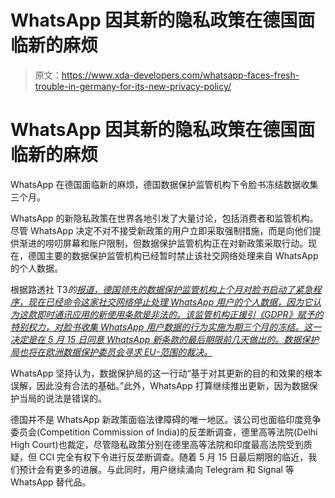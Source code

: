 # WhatsApp 因其新的隐私政策在德国面临新的麻烦

> 原文：<https://www.xda-developers.com/whatsapp-faces-fresh-trouble-in-germany-for-its-new-privacy-policy/>

# WhatsApp 因其新的隐私政策在德国面临新的麻烦

WhatsApp 在德国面临新的麻烦，德国数据保护监管机构下令脸书冻结数据收集三个月。

WhatsApp 的新隐私政策在世界各地引发了大量讨论，包括消费者和监管机构。尽管 WhatsApp 决定不对不接受新政策的用户立即采取强制措施，而是向他们提供渐进的唠叨屏幕和账户限制，但数据保护监管机构正在对新政策采取行动。现在，德国主要的数据保护监管机构已经暂时禁止该社交网络处理来自 WhatsApp 的个人数据。

根据路透社 T3*的[报道，德国领先的数据保护监管机构上个月对脸书启动了紧急程序，现在已经命令这家社交网络停止处理 WhatsApp 用户的个人数据，因为它认为这款即时通讯应用的新使用条款是非法的。该监管机构正援引《GDPR》赋予的特别权力，对脸书收集 WhatsApp 用户数据的行为实施为期三个月的冻结。这一决定是在 5 月 15 日同意 WhatsApp 新条款的最后期限前几天做出的。数据保护局也将在欧洲数据保护委员会寻求 EU-范围的裁决。](https://www.reuters.com/business/legal/german-regulator-bans-facebook-processing-whatsapp-user-data-2021-05-11/)*

WhatsApp 坚持认为，数据保护局的这一行动“基于对其更新的目的和效果的根本误解，因此没有合法的基础。”此外，WhatsApp 打算继续推出更新，因为数据保护当局的说法是错误的。

德国并不是 WhatsApp 新政策面临法律障碍的唯一地区。该公司也面临印度竞争委员会(Competition Commission of India)的反垄断调查，德里高等法院(Delhi High Court)也裁定，尽管隐私政策分别在德里高等法院和印度最高法院受到质疑，但 CCI 完全有权下令进行反垄断调查。随着 5 月 15 日最后期限的临近，我们预计会有更多的进展。与此同时，用户继续涌向 Telegram 和 Signal 等 WhatsApp 替代品。